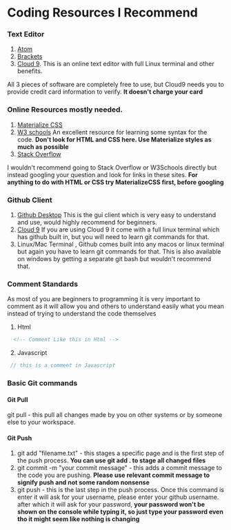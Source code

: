 # Coding Resources I Recommend

### Text Editor
1. [Atom](http://atom.io)
2. [Brackets](http://brackets.io/)
3. [Cloud 9](http://c9.io). This is an online text editor with full Linux terminal and other benefits.

All 3 pieces of software are completely free to use, but Cloud9 needs you to provide credit card information to verify. **It doesn't charge your card**

### Online Resources mostly needed.

1. [Materialize CSS](http://materializecss.com/)
2. [W3 schools](https://www.w3schools.com) An excellent resource for learning some syntax for the code. **Don't look for HTML and CSS here. Use Materialize styles as much as possible**
3. [Stack Overflow](https://stackoverflow.com/)

I wouldn't recommend going to Stack Overflow or W3Schools directly but instead googling your question and look for links in these sites. **For anything to do with HTML or CSS try MaterializeCSS first, before googling**


### Github Client
1. [Github Desktop](https://desktop.github.com/) This is the gui client which is very easy to understand and use, would highly recommend for beginners.
2. [Cloud 9](http://c9.io) If you are using Cloud 9 it come with a full linux terminal which has github built in, but you will need to learn git commands for that.
3. Linux/Mac Terminal , Github comes built into any macos or linux terminal but again you have to learn git commands for that. This is also available on windows by getting a separate git bash but wouldn't recommend that.

### Comment Standards
As most of you are beginners to programming it is very important to comment as it will allow you and others to understand easily what you mean instead of trying to understand the code themselves
1. Html
```Html
  <!-- Comment Like this in Html -->
```

2. Javascript
```Javascript
 // this is a comment in Javascript
```

### Basic Git commands
#### Git Pull
 git pull - this pull all changes made by you on other systems or by someone else to your workspace.
#### Git Push
1. git add "filename.txt" - this stages a specific page and is the first step of the push process. **You can use git add . to stage all changed files**
2. git commit -m "your commit message" - this adds a commit message to the code you are pushing. **Please use relevant commit message to signify push and not some random nonsense**
3. git push - this is the last step in the push process. Once this command is enter it will ask for your username, please enter your github username. after which it will ask for your password, **your password won't be shown on the console while typing it, so just type your password even tho it might seem like nothing is changing**
